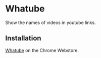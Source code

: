 Whatube
=======

Show the names of videos in youtube links.


Installation
------------

[Whatube](https://chrome.google.com/webstore/detail/whatube/ihjbjnpdfophfgabodbbnemphfkfnpke) on the Chrome Webstore.
